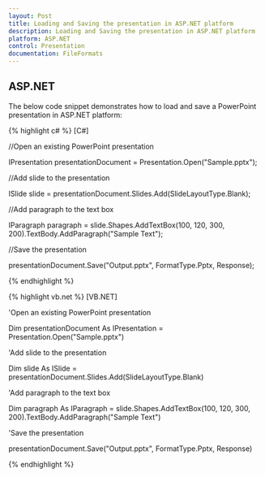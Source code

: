 ```yaml
---
layout: Post
title: Loading and Saving the presentation in ASP.NET platform
description: Loading and Saving the presentation in ASP.NET platform
platform: ASP.NET
control: Presentation
documentation: FileFormats
---
```

## ASP.NET

The below code snippet demonstrates how to load and save a PowerPoint presentation in ASP.NET platform:

{% highlight c# %}
[C#]

//Open an existing PowerPoint presentation

IPresentation presentationDocument = Presentation.Open("Sample.pptx");

//Add slide to the presentation

ISlide slide = presentationDocument.Slides.Add(SlideLayoutType.Blank);

//Add paragraph to the text box

IParagraph paragraph = slide.Shapes.AddTextBox(100, 120, 300, 200).TextBody.AddParagraph("Sample Text");

//Save the presentation

presentationDocument.Save("Output.pptx", FormatType.Pptx, Response);



{% endhighlight %}

{% highlight vb.net %}
[VB.NET]

'Open an existing PowerPoint presentation

Dim presentationDocument As IPresentation = Presentation.Open("Sample.pptx")

'Add slide to the presentation

Dim slide As ISlide = presentationDocument.Slides.Add(SlideLayoutType.Blank)

'Add paragraph to the text box

Dim paragraph As IParagraph = slide.Shapes.AddTextBox(100, 120, 300, 200).TextBody.AddParagraph("Sample Text")

'Save the presentation

presentationDocument.Save("Output.pptx", FormatType.Pptx, Response)





{% endhighlight %}

